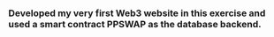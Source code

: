 ### Developed my very first Web3 website in this exercise and used a smart contract PPSWAP as the database backend.
 

